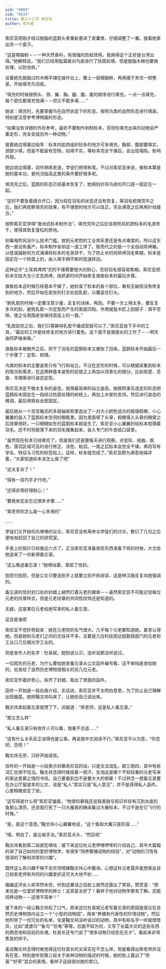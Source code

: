 ```yaml
---
aid: "0009"
zid: "0033"
title: 第三十三节 索尼亚
author: 吹牛者
---
```


索尼亚把刚才经过脱脂的蓝鹊头骨重新塞进了皮囊里，仔细调整了一番。接着她拿出另一个盒子。

“这是樟脑粉－－一种天然香料，有很强的防蛀效用。我用得这个正好是台湾出得。”她解释说，“我们已经用砒霜膏对鸟皮进行了防腐处理，但是脱脂木棉也要做处理，以防虫蛀。”

说着她先脱脂过的木棉平铺在操作台上，撒上一层樟脑粉，再用镊子夹住一侧卷紧，开始填充鸟羽皮。

“填充的时候按照头、颈、翼、胸、腿、腹、尾的顺序进行填充。一点一点填充，每个部位都填充饱满－－但又不能多填……”

她说：填充时，先要掌握鸟在自然状态下的形态，按照鸟类的自然形态进行填装。特别是注意参考博物画的形态。

“如果没有详细的外形参考，最好不要制作剥制标本，否则你填充出来的动物会严重走形，完全变成另外一种动物。”

接着她边填塞边指导：标本内肌肉组织较多的地方可多填充，胸部、腹部要填实，颈部少填，但是不能留有空隙。如填不实，等标本完全干燥后，会出现塌陷，影响外观。

她边说边填塞，动作熟练老道，学徒们啧啧称羡。不过对索尼亚来说，做标本算是她的基本功，更何况临高这里的条件要好很多呢。



填充完之后，蓝鹊的形态已经基本恢复了，她用别针将鸟皮的开口逐一固定在一起。

“这时不要急着缝合开口，因为现在羽毛的状态还没有恢复，等羽毛梳理完毕之后，我们再观察填充的效果，有不理想的地方可以改正，完全满意之后再用针线缝合。”

按照索尼亚学得“澳洲式标本制作法”，填充完毕之后应该用吹风机把标本的毛发吹干，使得其恢复蓬松的质地。

别看电吹风没什么技术门槛，放到元老院的工业体系里还是有点难度的。所以这东西一直没有量产。标本制作省却这一道工序了。取而代之的是一个全自动烘烤箱。以低温辐射的方式满满将标本的毛发烘干，为了防止长时间烘烤羽毛焦糊，标本是固定在一个转盘上的，由人用手柄不断的低速转动。

这种近乎“土耳其烤肉”式的干燥需要很大的耐心，否则羽毛很容易焦糊。索尼亚把标本交给大文小文去烘烤，由抓紧时间开始修复旗鱼标本的最后步骤。

旗鱼标本这时候已经基本干燥了，她检查了标本的各个部位，看有无破损没有修复到的地方，然后开始在皮张的钉合处刮乳胶，以覆盖住钉头。

“刷乳胶的时候一定要注意少量，反复的涂抹，再刮。不要一次上得太多，要反复多次的刮，避免乳胶一次定型而产生的表面凹陷。作用就是木匠上刮腻子：填平空隙，使之与周围皮张保持高低上的一致。”

“乳胶刮完之后，我们只需静待乳胶干燥成型就可以了。”索尼亚放下手中的工具，“最后的工作是给修复的地方进行着色。这个就不是我擅长的工作了－－明天由阿萨维来做。”

旗鱼标本被搬开之后，烘干了羽毛的蓝鹊标本又被抬了回来。蓝鹊标本开始最后一个步骤了：定型、梳理。

鸟类的标本的主要姿势只有飞行和站立。不过在定形的时候，可以根据采集到标本的情况和需求，在这两种基本姿势的前提之上再加以场景化的细分。比如观望、觅食、寻偶等进行姿态定型。

索尼亚决定不做太复杂的姿态，就用最简单的站立姿态。她按照事先选定的形态把蓝鹊标本固定在一段经过防腐处理的树枝上。再加上木架的支持。然后进行姿态的微调。最后用铁丝全部固定。

最后她从一个百宝箱式的多层抽屉柜里选出了一对大小颜色适合的玻璃假眼，小心翼翼的装入了蓝鹊标本空洞的眼眶里。因为里面填了头骨，假眼填入头骨的眼窝之后效果很好。一只栩栩如生的蓝鹊标本就诞生了。索尼亚小心翼翼的给标本梳理着羽毛，还不时将脱落下来的羽毛搜集起来，装入专门的牛皮纸口袋里。

“虽然现在标本已经做完了，但是我们还是要每天进行观察。对变形、扭曲、脱色、落羽区域可及时进行修正、涂色、粘羽。一周之后标本会完全干燥，再将写有学名、特征与习性的标签贴上。这样，标本就完成了。”索尼亚颇为满意地端详着，“大家知道标本该怎么做了吧”

“这太复杂了！”

“得有一双巧手才行吧。”

“还得非常好得耐心！”

“要我肯定会忘记很多步骤……”

“索老师你怎么能一心多用的”

……

学徒们又开始叽叽喳喳的议论，索尼亚没有再参与学徒们的讨论，敷衍了几句之后便匆匆赶回了自己的研究室。

手表上的指针已经接近六点了。正当索尼亚准备收拾东西准备下班的时候，大文给她送来了一份新得备忘录。

“这么晚送备忘录！”她嘀咕着，拿起了信封。

抱怨归抱怨，但是公文只要送到手上就要立刻开拆阅读，这是林汉隆反复向她强调的。

备忘录的信封封口处的封蜡上赫然打着元老的徽章－－虽然索尼亚不可能记住每位元老的纹章样式，但是元老纹章的共同性纹饰还是知道的。

无疑，这是某位元老给她写来的私人备忘录。

这会是谁呢

索尼亚不觉好奇起来：她在元老院的名气很大，几乎每个元老都知道她，甚至认得她。但是她和元老们之间的交往并不多，主要是几位科技部远程勘探部门的元老和工业口几位搞光学工业的。

但是发件人的名字：杜易斌，她别说认识，连听说都没听说过。

一位陌生的元老，为什么要给她发备忘录从公文函件编号看，这不单纯是发给她的，也发给了自然历史博物馆相关的另几位元老。

索尼亚怀着好奇心，拆开了封蜡，取出了里面的函件。

函件一开始是一段自我介绍，实话说，索尼亚并不太明白意思，为了防止自己理解出现偏差。她把鞠文祎叫来了，让她给自己读出来。

鞠文祎拿起备忘录就愣了下，迟疑道：“索老师，这是私人备忘录。”

“那又怎么样”

“私人备忘录只有收件人可以看，我看不合适……”

“这有什么关系反正谈得也是公事。再说我中文阅读不行。”索尼亚不以为意，“你念吧，念吧！”

鞠文祎无奈，只好开始读信。

信件的一开始是一小段表示仰慕索尼亚的话，只是文法混乱，颠三倒四，其中有些词汇也很不恰当。鞠文祎念得时候捏着一把汗，生怕这是哪个不知轻重的元老写来的表达爱慕之情的书信。自己要看到岂不是要大大的倒霉！不过转念一想备忘录要在办公厅留底本的公文，说是“私人”其实只是“私人意见”，并不是真得私人函件。心里稍微安定了些。

“这写得是什么呀”索尼亚皱眉，“他很仰慕我还说我美貌与知识并存有沉到水底的鱼那么漂亮，还说我打死了一只大雁我的确采集过大雁标本，不过不是在它飞行的时候。”

“是，是这个意思。”鞠文祎小心翼翼地说，“这个鱼和大雁只是形容……”

“哦，明白了，是比喻手法。”索尼亚点头，“然后呢”

鞠文祎看到第二段直犯嘀咕：接下来这位杜元老啰哩啰嗦的介绍自己，其中大篇幅的讲了自己如何的爱好博物学，有很多“饲养繁殖动物的经验”，对“动物的习性有很深的了解和浓厚的兴趣”。

既然这么有兴趣干嘛不去农场喂猪鞠文祎心中腹诽。心想这杜元老莫非是想表达自己和索老师有共同的兴趣爱好这可大大地不妙……

偏偏这洋女人却浑然未觉，听到这番话之后脸上居然还露出了笑容，赞赏道：“原来也是一位爱好博物学的绅士！这真是太好了！看样子他对动物学更有了解。还能饲养动物－－这很不简单！”

接下来的一段让鞠文祎松了口气，原来这位杜易斌元老写备忘录的原因是提议在自然历史博物馆内设立一个“小型的动物园”，用来“养殖有代表性的珍惜动物”。然后他列举了一份冗长的名单，全是鞠文祎没听说过的动物，其中有些名字一听就很怪异，比如“渡渡鸟”“象鸟”“巨龟”等等。后面不知为何，又写了长篇大论的这些东西的栖息地和目前的处境。杜首长还专门说了“很多动物已经危在旦夕”。看起来非常焦急的样子。

虽说鞠文祎念得时候觉得这位杜首长的文采实在不怎么样，但是看得出索老师并没有在意，特别是听到第三段关于各种动物的描述的时候，她的脸上露出了“欣喜”“好奇”混合的表情。看样子这段很对她的胃口。

